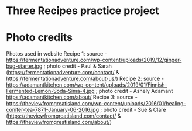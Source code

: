 # Three Recipes practice project 
# Photo credits

Photos used in website
    Recipe 1: source - https://fermentationadventure.com/wp-content/uploads/2019/12/ginger-bug-starter.jpg ;
    photo credit - Paul & Sarah (https://fermentationadventure.com/contact/ & https://fermentationadventure.com/about-us/)
    Recipe 2: source - https://adamantkitchen.com/wp-content/uploads/2019/01/Finnish-Fermented-Lemon-Soda-Sima-4.jpg ;
    photo credit - Ashely Adamant https://adamantkitchen.com/about/
    Recipe 3: source - https://theviewfromgreatisland.com/wp-content/uploads/2016/01/healing-conifer-tea-7871-January-06-2016.jpg ; 
    photo credit - Sue & Clare (https://theviewfromgreatisland.com/contact/ & https://theviewfromgreatisland.com/about/)
